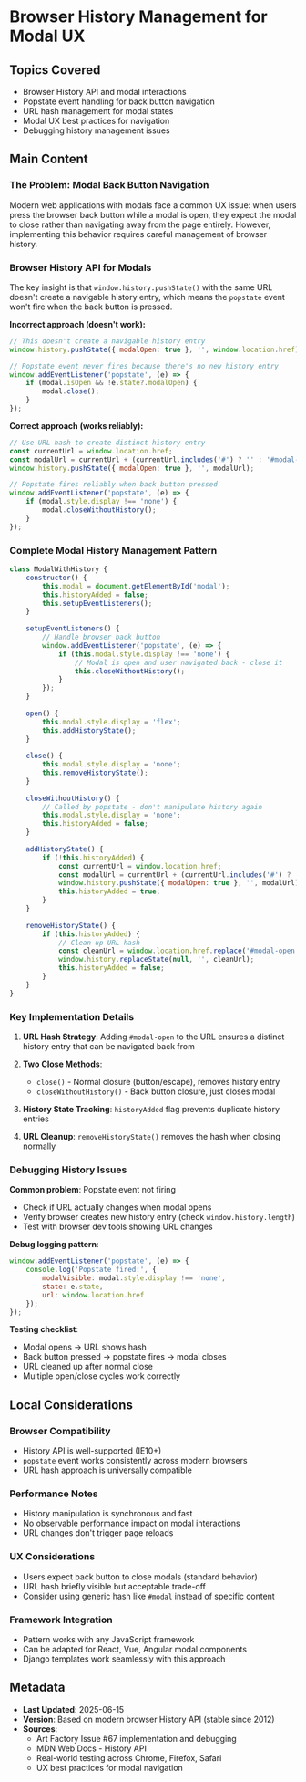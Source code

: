# Browser History Management for Modal UX

## Topics Covered
- Browser History API and modal interactions
- Popstate event handling for back button navigation
- URL hash management for modal states
- Modal UX best practices for navigation
- Debugging history management issues

## Main Content

### The Problem: Modal Back Button Navigation

Modern web applications with modals face a common UX issue: when users press the browser back button while a modal is open, they expect the modal to close rather than navigating away from the page entirely. However, implementing this behavior requires careful management of browser history.

### Browser History API for Modals

The key insight is that `window.history.pushState()` with the same URL doesn't create a navigable history entry, which means the `popstate` event won't fire when the back button is pressed.

**Incorrect approach (doesn't work):**
```javascript
// This doesn't create a navigable history entry
window.history.pushState({ modalOpen: true }, '', window.location.href);

// Popstate event never fires because there's no new history entry
window.addEventListener('popstate', (e) => {
    if (modal.isOpen && !e.state?.modalOpen) {
        modal.close();
    }
});
```

**Correct approach (works reliably):**
```javascript
// Use URL hash to create distinct history entry
const currentUrl = window.location.href;
const modalUrl = currentUrl + (currentUrl.includes('#') ? '' : '#modal-open');
window.history.pushState({ modalOpen: true }, '', modalUrl);

// Popstate fires reliably when back button pressed
window.addEventListener('popstate', (e) => {
    if (modal.style.display !== 'none') {
        modal.closeWithoutHistory();
    }
});
```

### Complete Modal History Management Pattern

```javascript
class ModalWithHistory {
    constructor() {
        this.modal = document.getElementById('modal');
        this.historyAdded = false;
        this.setupEventListeners();
    }
    
    setupEventListeners() {
        // Handle browser back button
        window.addEventListener('popstate', (e) => {
            if (this.modal.style.display !== 'none') {
                // Modal is open and user navigated back - close it
                this.closeWithoutHistory();
            }
        });
    }
    
    open() {
        this.modal.style.display = 'flex';
        this.addHistoryState();
    }
    
    close() {
        this.modal.style.display = 'none';
        this.removeHistoryState();
    }
    
    closeWithoutHistory() {
        // Called by popstate - don't manipulate history again
        this.modal.style.display = 'none';
        this.historyAdded = false;
    }
    
    addHistoryState() {
        if (!this.historyAdded) {
            const currentUrl = window.location.href;
            const modalUrl = currentUrl + (currentUrl.includes('#') ? '' : '#modal-open');
            window.history.pushState({ modalOpen: true }, '', modalUrl);
            this.historyAdded = true;
        }
    }
    
    removeHistoryState() {
        if (this.historyAdded) {
            // Clean up URL hash
            const cleanUrl = window.location.href.replace('#modal-open', '');
            window.history.replaceState(null, '', cleanUrl);
            this.historyAdded = false;
        }
    }
}
```

### Key Implementation Details

1. **URL Hash Strategy**: Adding `#modal-open` to the URL ensures a distinct history entry that can be navigated back from

2. **Two Close Methods**: 
   - `close()` - Normal closure (button/escape), removes history entry
   - `closeWithoutHistory()` - Back button closure, just closes modal

3. **History State Tracking**: `historyAdded` flag prevents duplicate history entries

4. **URL Cleanup**: `removeHistoryState()` removes the hash when closing normally

### Debugging History Issues

**Common problem**: Popstate event not firing
- Check if URL actually changes when modal opens
- Verify browser creates new history entry (check `window.history.length`)
- Test with browser dev tools showing URL changes

**Debug logging pattern**:
```javascript
window.addEventListener('popstate', (e) => {
    console.log('Popstate fired:', {
        modalVisible: modal.style.display !== 'none',
        state: e.state,
        url: window.location.href
    });
});
```

**Testing checklist**:
- Modal opens → URL shows hash
- Back button pressed → popstate fires → modal closes
- URL cleaned up after normal close
- Multiple open/close cycles work correctly

## Local Considerations

### Browser Compatibility
- History API is well-supported (IE10+)
- `popstate` event works consistently across modern browsers
- URL hash approach is universally compatible

### Performance Notes
- History manipulation is synchronous and fast
- No observable performance impact on modal interactions
- URL changes don't trigger page reloads

### UX Considerations
- Users expect back button to close modals (standard behavior)
- URL hash briefly visible but acceptable trade-off
- Consider using generic hash like `#modal` instead of specific content

### Framework Integration
- Pattern works with any JavaScript framework
- Can be adapted for React, Vue, Angular modal components
- Django templates work seamlessly with this approach

## Metadata
- **Last Updated**: 2025-06-15
- **Version**: Based on modern browser History API (stable since 2012)
- **Sources**: 
  - Art Factory Issue #67 implementation and debugging
  - MDN Web Docs - History API
  - Real-world testing across Chrome, Firefox, Safari
  - UX best practices for modal navigation